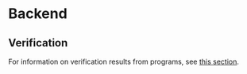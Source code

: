 # Backend

## Verification

For information on verification results from programs, see [this section](doc/verification.md).